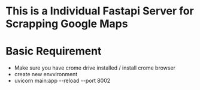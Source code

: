 # This is a Individual Fastapi Server for Scrapping Google Maps 


# Basic Requirement 
- Make sure you have crome drive installed / install crome browser
- create new envvironment 
- uvicorn main:app --reload --port 8002